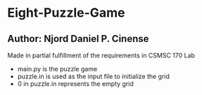 # Eight-Puzzle-Game
## Author: Njord Daniel P. Cinense
Made in partial fulfillment of the requirements in CSMSC 170 Lab

- main.py is the puzzle game
- puzzle.in is used as the input file to initialize the grid 
- 0 in puzzle.in represents the empty grid